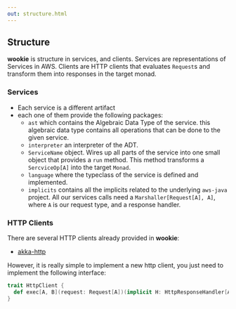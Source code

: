 ```yaml
---
out: structure.html
---
```


Structure
---------

**wookie** is structure in services, and clients.  Services are representations of
Services in AWS.  Clients are HTTP clients that evaluates `Request`s and
transform them into responses in the target monad.

### Services

* Each service is a different artifact
* each one of them provide the following packages:
  * `ast` which contains the Algebraic Data Type of the service. this algebraic
  data type contains all operations that can be done to the given service.
  * `interpreter` an interpreter of the ADT.
  * `ServiceName` object.  Wires up all parts of the service into one small
  object that provides a `run` method.  This method transforms a `SercviceOp[A]`
  into the target `Monad`.
  * `language` where the typeclass of the service is defined and implemented.
  * `implicits` contains all the implicits related to the underlying `aws-java`
  project.  All our services calls need a `Marshaller[Request[A], A]`, where `A`
  is our request type, and a response handler.

### HTTP Clients

There are several HTTP clients already provided in **wookie**:

* [akka-http](https://akka.io)

However, it is really simple to implement a new http client, you just need to
implement the following interface:

```scala
trait HttpClient {
  def exec[A, B](request: Request[A])(implicit H: HttpResponseHandler[AmazonWebServiceResponse[B]]): Future[B]
}
```
